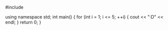 #include <iostream>

using namespace std;
int main() {
    for (int i = 1; i <= 5; ++i) {
        cout <<  ":D" << endl;
    }
    return 0;
}
